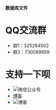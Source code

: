 #### 数据库文件

QQ交流群
=====
* 群1：325264502
* 群2：730089859


支持一下呗
============
* ![微信公众号](http://cdn.static.54php.cn/images/weixin/coderonin.jpg?imageView/2/w/300)
* [博客](https://www.54php.cn)
* ![博客](https://www.54php.cn/default/qrcode?qr_text=https%3a%2f%2fwww.54php.cn)